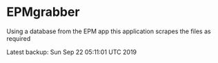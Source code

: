 # EPMgrabber
Using a database from the EPM app this application scrapes the files as required


Latest backup: Sun Sep 22 05:11:01 UTC 2019
